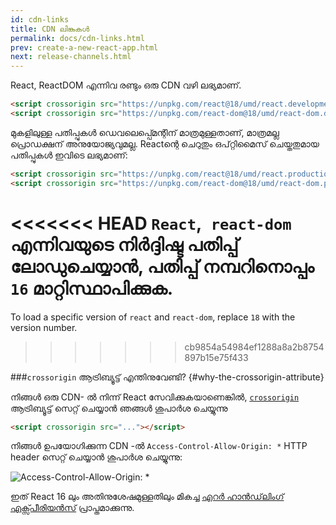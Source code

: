 ```yaml
---
id: cdn-links
title: CDN ലിങ്കുകൾ
permalink: docs/cdn-links.html
prev: create-a-new-react-app.html
next: release-channels.html
---
```



React, ReactDOM എന്നിവ രണ്ടും ഒരു CDN വഴി ലഭ്യമാണ്.

```html
<script crossorigin src="https://unpkg.com/react@18/umd/react.development.js"></script>
<script crossorigin src="https://unpkg.com/react-dom@18/umd/react-dom.development.js"></script>
```

മുകളിലുള്ള പതിപ്പുകൾ ‍ഡെവലെപ്പ്മെന്റിന് മാത്രമുള്ളതാണ്, മാത്രമല്ല പ്രൊഡക്ഷന്  അനുയോജ്യവുമല്ല. Reactന്റെ ചെറുതും ഒപ്റ്റിമൈസ് ചെയ്തതുമായ പതിപ്പുകൾ ഇവിടെ ലഭ്യമാണ്:

```html
<script crossorigin src="https://unpkg.com/react@18/umd/react.production.min.js"></script>
<script crossorigin src="https://unpkg.com/react-dom@18/umd/react-dom.production.min.js"></script>
```

<<<<<<< HEAD
`React`,` react-dom` എന്നിവയുടെ നിർദ്ദിഷ്ട പതിപ്പ് ലോഡുചെയ്യാൻ, പതിപ്പ് നമ്പറിനൊപ്പം `16` മാറ്റിസ്ഥാപിക്കുക.
=======
To load a specific version of `react` and `react-dom`, replace `18` with the version number.
>>>>>>> cb9854a54984ef1288a8a2b8754897b15e75f433

###`crossorigin` ആട്രിബ്യൂട്ട് എന്തിനുവേണ്ടി? {#why-the-crossorigin-attribute}


നിങ്ങൾ ഒരു CDN- ൽ നിന്ന് React സേവിക്കുകയാണെങ്കിൽ, [`crossorigin`](https://developer.mozilla.org/en-US/docs/Web/HTML/CORS_settings_attributes) ആട്രിബ്യൂട്ട് സെറ്റ് ചെയ്യാൻ ഞങ്ങൾ ശുപാർശ ചെയ്യുന്നു

```html
<script crossorigin src="..."></script>
```

നിങ്ങൾ ഉപയോഗിക്കുന്ന CDN -ൽ `Access-Control-Allow-Origin: *` HTTP header  സെറ്റ് ചെയ്യാൻ  ശുപാർശ ചെയ്യുന്നു:

![Access-Control-Allow-Origin: *](../images/docs/cdn-cors-header.png)

ഇത് React 16 ലും അതിനുശേഷമുള്ളതിലും മികച്ച [എറർ ഹാൻഡ്‌ലിംഗ് എക്സ്പീരിയൻസ്](/blog/2017/07/26/error-handling-in-react-16.html) പ്രാപ്തമാക്കുന്നു.
